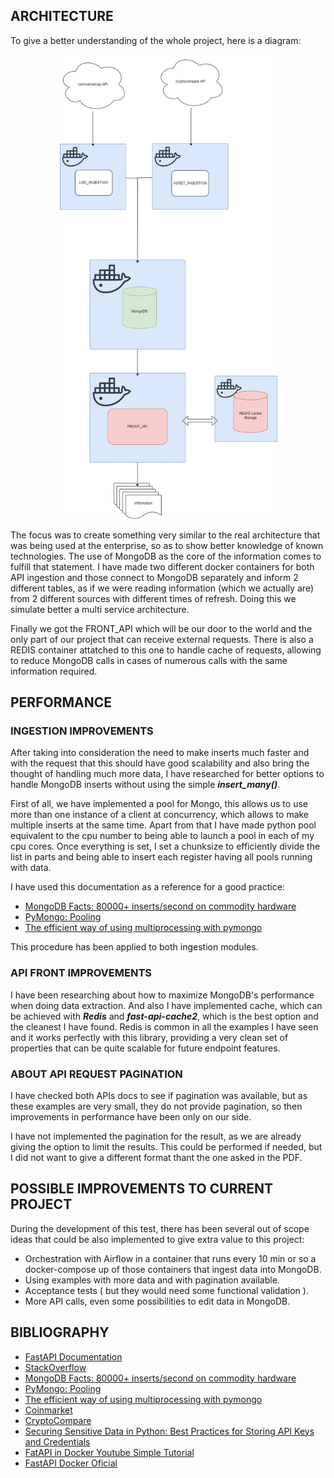## ARCHITECTURE 
To give a better understanding of the whole project, here is a diagram:
<p align="center">
  <img src="Architecture.png" width="350" title="Diagram">
<p>
The focus was to create something very similar to the real architecture that was being used at the enterprise, so as to show better knowledge of known technologies. The use of MongoDB as the core of the information comes to fulfill that statement. I have made two different docker containers for both API ingestion and those connect to MongoDB separately and inform 2 different tables, as if we were reading information (which we actually are) from 2 different sources with different times of refresh. Doing this we simulate better a multi service architecture.

Finally we got the FRONT_API which will be our door to the world and the only part of our project that can receive external requests. There is also a REDIS container attatched to this one to handle cache of requests, allowing to reduce MongoDB calls in cases of numerous calls with the same information required.

## PERFORMANCE
### INGESTION IMPROVEMENTS
After taking into consideration the need to make inserts much faster and with the request that this should have good scalability and also bring the thought of handling much more data, I have researched for better options to handle MongoDB inserts without using the simple ***insert_many()***.

First of all, we have implemented a pool for Mongo, this allows us to use more than one instance of a client at concurrency, which allows to make multiple inserts at the same time. Apart from that I have made python pool equivalent to the cpu number to being able to launch a pool in each of my cpu cores. Once everything is set, I set a chunksize to efficiently divide the list in parts and being able to insert each register having all pools running with data.

I have used this documentation as a reference for a good practice:
- [MongoDB Facts: 80000+ inserts/second on commodity hardware](https://vladmihalcea.com/mongodb-facts-80000-insertssecond-on-commodity-hardware/) 
- [PyMongo: Pooling](https://pymongo.readthedocs.io/en/stable/faq.html#how-does-connection-pooling-work-in-pymongo)
- [The efficient way of using multiprocessing with pymongo](https://saksham-malhotra2196.medium.com/the-efficient-way-of-using-multiprocessing-with-pymongo-a7f1cf72b5b7)

This procedure has been applied to both ingestion modules.

### API FRONT IMPROVEMENTS

I have been researching about how to maximize MongoDB's performance when doing data extraction. And also I have implemented cache, which can be achieved with ***Redis*** and ***fast-api-cache2***, which is the best option and the cleanest I have found. Redis is common in all the examples I have seen and it works perfectly with this library, providing a very clean set of properties that can be quite scalable for future endpoint features.

### ABOUT API REQUEST PAGINATION

I have checked both APIs docs to see if pagination was available, but as these examples are very small, they do not provide pagination, so then improvements in performance have been only on our side.  

I have not implemented the pagination for the result, as we are already giving the option to limit the results. This could be performed if needed, but I did not want to give a different format thant the one asked in the PDF.

## POSSIBLE IMPROVEMENTS TO CURRENT PROJECT

During the development of this test, there has been several out of scope ideas that could be also implemented to give extra value to this project:
-  Orchestration with Airflow in a container that runs every 10 min or so a docker-compose up of those containers that ingest data into MongoDB.
- Using examples with more data and with pagination available.
- Acceptance tests ( but they would need some functional validation ).
- More API calls, even some possibilities to edit data in MongoDB.

## BIBLIOGRAPHY

- [FastAPI Documentation](https://www.mongodb.com/developer/languages/python/python-quickstart-fastapi/)
- [StackOverflow](https://stackoverflow.com/)
- [MongoDB Facts: 80000+ inserts/second on commodity hardware](https://vladmihalcea.com/mongodb-facts-80000-insertssecond-on-commodity-hardware/) 
- [PyMongo: Pooling](https://pymongo.readthedocs.io/en/stable/faq.html#how-does-connection-pooling-work-in-pymongo)
- [The efficient way of using multiprocessing with pymongo](https://saksham-malhotra2196.medium.com/the-efficient-way-of-using-multiprocessing-with-pymongo-a7f1cf72b5b7)
- [Coinmarket](https://coinmarketcap.com/api/documentation/v1/#operation/getV1CryptocurrencyListingsLatest)
- [CryptoCompare](https://min-api.cryptocompare.com/documentation)
- [Securing Sensitive Data in Python: Best Practices for Storing API Keys and Credentials
](https://systemweakness.com/securing-sensitive-data-in-python-best-practices-for-storing-api-keys-and-credentials-2bee9ede57ee)
- [FatAPI in Docker Youtube Simple Tutorial](https://www.youtube.com/watch?v=EJ2djjnfXPc)
- [FastAPI Docker Oficial](https://fastapi.tiangolo.com/deployment/docker/)